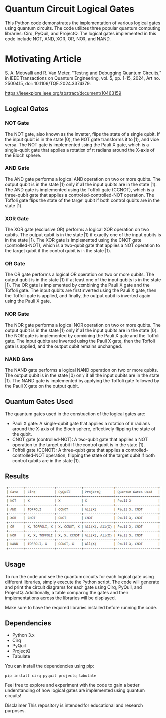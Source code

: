 # Quantum Circuit Logical Gates

This Python code demonstrates the implementation of various logical gates using quantum circuits. The code utilizes three popular quantum computing libraries: Cirq, PyQuil, and ProjectQ. The logical gates implemented in this code include NOT, AND, XOR, OR, NOR, and NAND.


# Motivating Article
S. A. Metwalli and R. Van Meter, "Testing and Debugging Quantum Circuits," in IEEE Transactions on Quantum Engineering, vol. 5, pp. 1-15, 2024, Art no. 2500415, doi: 10.1109/TQE.2024.3374879.

https://ieeexplore.ieee.org/abstract/document/10463159

## Logical Gates

### NOT Gate
The NOT gate, also known as the inverter, flips the state of a single qubit. If the input qubit is in the state |0⟩, the NOT gate transforms it to |1⟩, and vice versa. The NOT gate is implemented using the Pauli X gate, which is a single-qubit gate that applies a rotation of π radians around the X-axis of the Bloch sphere.

### AND Gate
The AND gate performs a logical AND operation on two or more qubits. The output qubit is in the state |1⟩ only if all the input qubits are in the state |1⟩. The AND gate is implemented using the Toffoli gate (CCNOT), which is a three-qubit gate that applies a controlled-controlled-NOT operation. The Toffoli gate flips the state of the target qubit if both control qubits are in the state |1⟩.

### XOR Gate
The XOR gate (exclusive OR) performs a logical XOR operation on two qubits. The output qubit is in the state |1⟩ if exactly one of the input qubits is in the state |1⟩. The XOR gate is implemented using the CNOT gate (controlled-NOT), which is a two-qubit gate that applies a NOT operation to the target qubit if the control qubit is in the state |1⟩.

### OR Gate
The OR gate performs a logical OR operation on two or more qubits. The output qubit is in the state |1⟩ if at least one of the input qubits is in the state |1⟩. The OR gate is implemented by combining the Pauli X gate and the Toffoli gate. The input qubits are first inverted using the Pauli X gate, then the Toffoli gate is applied, and finally, the output qubit is inverted again using the Pauli X gate.

### NOR Gate
The NOR gate performs a logical NOR operation on two or more qubits. The output qubit is in the state |1⟩ only if all the input qubits are in the state |0⟩. The NOR gate is implemented by combining the Pauli X gate and the Toffoli gate. The input qubits are inverted using the Pauli X gate, then the Toffoli gate is applied, and the output qubit remains unchanged.

### NAND Gate
The NAND gate performs a logical NAND operation on two or more qubits. The output qubit is in the state |0⟩ only if all the input qubits are in the state |1⟩. The NAND gate is implemented by applying the Toffoli gate followed by the Pauli X gate on the output qubit.

## Quantum Gates Used

The quantum gates used in the construction of the logical gates are:

- Pauli X gate: A single-qubit gate that applies a rotation of π radians around the X-axis of the Bloch sphere, effectively flipping the state of the qubit.
- CNOT gate (controlled-NOT): A two-qubit gate that applies a NOT operation to the target qubit if the control qubit is in the state |1⟩.
- Toffoli gate (CCNOT): A three-qubit gate that applies a controlled-controlled-NOT operation, flipping the state of the target qubit if both control qubits are in the state |1⟩.

## Results
![](https://github.com/ericyoc/quantum-circuit-logical-gates/blob/main/restults_qc_logical_gates_compare.jpg)

## Usage

To run the code and see the quantum circuits for each logical gate using different libraries, simply execute the Python script. The code will generate and print the circuit diagrams for each gate using Cirq, PyQuil, and ProjectQ. Additionally, a table comparing the gates and their implementations across the libraries will be displayed.

Make sure to have the required libraries installed before running the code.

## Dependencies

- Python 3.x
- Cirq
- PyQuil
- ProjectQ
- Tabulate

You can install the dependencies using pip:

```
pip install cirq pyquil projectq tabulate
```

Feel free to explore and experiment with the code to gain a better understanding of how logical gates are implemented using quantum circuits!

Disclaimer This repository is intended for educational and research purposes.
